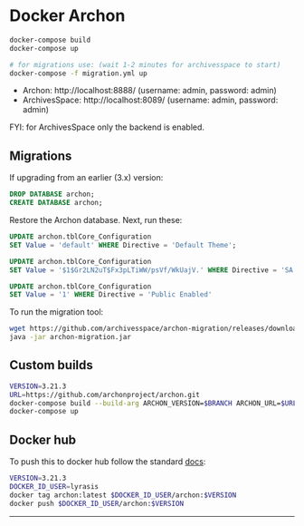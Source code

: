 # Docker Archon

```bash
docker-compose build
docker-compose up

# for migrations use: (wait 1-2 minutes for archivesspace to start)
docker-compose -f migration.yml up
```

- Archon: http://localhost:8888/ (username: admin, password: admin)
- ArchivesSpace: http://localhost:8089/ (username: admin, password: admin)

FYI: for ArchivesSpace only the backend is enabled.

## Migrations

If upgrading from an earlier (3.x) version:

```sql
DROP DATABASE archon;
CREATE DATABASE archon;
```

Restore the Archon database. Next, run these:

```sql
UPDATE archon.tblCore_Configuration
SET Value = 'default' WHERE Directive = 'Default Theme';

UPDATE archon.tblCore_Configuration
SET Value = '$1$Gr2LN2uT$Fx3pLTiWW/psVf/WkUajV.' WHERE Directive = 'SA Password';

UPDATE archon.tblCore_Configuration
SET Value = '1' WHERE Directive = 'Public Enabled'
```

To run the migration tool:

```bash
wget https://github.com/archivesspace/archon-migration/releases/download/v2.3.x/archon-migration.jar
java -jar archon-migration.jar
```

## Custom builds

```bash
VERSION=3.21.3
URL=https://github.com/archonproject/archon.git
docker-compose build --build-arg ARCHON_VERSION=$BRANCH ARCHON_URL=$URL app
docker-compose up
```

## Docker hub

To push this to docker hub follow the standard [docs](https://docs.docker.com/docker-cloud/builds/push-images/):

```bash
VERSION=3.21.3
DOCKER_ID_USER=lyrasis
docker tag archon:latest $DOCKER_ID_USER/archon:$VERSION
docker push $DOCKER_ID_USER/archon:$VERSION
```

---

